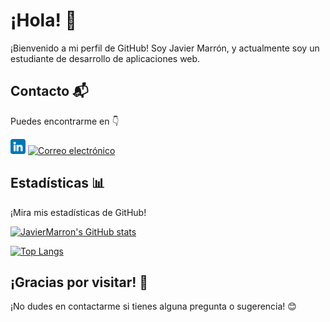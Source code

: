 # ¡Hola! 👋

¡Bienvenido a mi perfil de GitHub! Soy Javier Marrón, y actualmente soy un estudiante de desarrollo de aplicaciones web.

## Contacto 📬

Puedes encontrarme en 👇

[![LinkedIn](./img/linkedin.png)](https://www.linkedin.com/in/javier-marrón-de-llano-ramírez/)
[![Correo electrónico](./img/mail-icon.png)](mailto:jmarrondellanoramirez@gmail.com)

## Estadísticas 📊

¡Mira mis estadísticas de GitHub!

[![JavierMarron's GitHub stats](https://github-readme-stats.vercel.app/api?username=JavierMarron&show_icons=true&theme=dracula)](https://github.com/JavierMarron)


[![Top Langs](https://github-readme-stats.vercel.app/api/top-langs/?username=JavierMarron&hide_progress=true&theme=dracula)](https://github.com/JavierMarron)


## ¡Gracias por visitar! 🎉

¡No dudes en contactarme si tienes alguna pregunta o sugerencia! 😊
